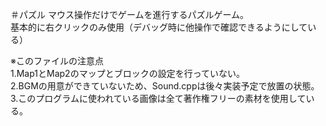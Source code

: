 ＃パズル
マウス操作だけでゲームを進行するパズルゲーム。</br>
基本的に右クリックのみ使用（デバッグ時に他操作で確認できるようにしている）</br>

※このファイルの注意点</br>
1.Map1とMap2のマップとブロックの設定を行っていない。</br>
2.BGMの用意ができていないため、Sound.cppは後々実装予定で放置の状態。</br>
3.このプログラムに使われている画像は全て著作権フリーの素材を使用している。</br>
